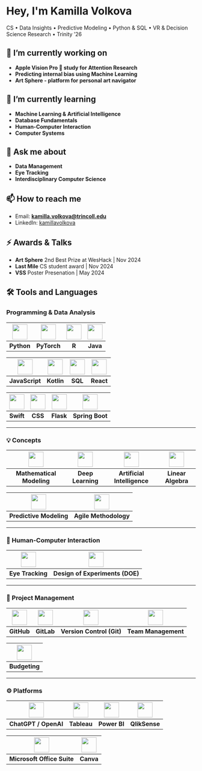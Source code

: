 # Hey, I'm Kamilla Volkova

CS • Data Insights • Predictive Modeling • Python & SQL • VR & Decision Science Research • Trinity ’26

## 🔭 I’m currently working on
- **Apple Vision Pro 🍏 study for Attention Research**
- **Predicting internal bias using Machine Learning**
- **Art Sphere - platform for personal art navigator**


## 🌱 I’m currently learning
- **Machine Learning & Artificial Intelligence**
- **Database Fundamentals**
- **Human-Computer Interaction**
- **Computer Systems**

## 💬 Ask me about
- **Data Management**
- **Eye Tracking**
- **Interdisciplinary Computer Science**

## 📫 How to reach me
- Email: **kamilla.volkova@trincoll.edu**
- LinkedIn: [kamillavolkova](https://www.linkedin.com/in/kamillavolkova/)

## ⚡ Awards & Talks
- **Art Sphere** 2nd Best Prize at WesHack | Nov 2024
- **Last Mile** CS student award | Nov 2024
- **VSS** Poster Presenation | May 2024 

## 🛠️ Tools and Languages

### Programming & Data Analysis

| <img src="https://cdn.jsdelivr.net/gh/devicons/devicon/icons/python/python-original.svg" height="40"/> | <img src="https://cdn.jsdelivr.net/gh/devicons/devicon/icons/pytorch/pytorch-original.svg" height="40"/> | <img src="https://cdn.jsdelivr.net/gh/devicons/devicon/icons/r/r-original.svg" height="40"/> | <img src="https://cdn.jsdelivr.net/gh/devicons/devicon/icons/java/java-original.svg" height="40"/> |
|:--:|:--:|:--:|:--:|
| **Python** | **PyTorch** | **R** | **Java** |

| <img src="https://cdn.jsdelivr.net/gh/devicons/devicon/icons/javascript/javascript-original.svg" height="40"/> | <img src="https://cdn.jsdelivr.net/gh/devicons/devicon/icons/kotlin/kotlin-original.svg" height="40"/> | <img src="https://cdn.jsdelivr.net/gh/devicons/devicon/icons/sqlite/sqlite-original.svg" height="40"/> | <img src="https://cdn.jsdelivr.net/gh/devicons/devicon/icons/react/react-original.svg" height="40"/> |
|:--:|:--:|:--:|:--:|
| **JavaScript** | **Kotlin** | **SQL** | **React** |

| <img src="https://cdn.jsdelivr.net/gh/devicons/devicon/icons/swift/swift-original.svg" height="40"/> | <img src="https://cdn.jsdelivr.net/gh/devicons/devicon/icons/css3/css3-original.svg" height="40"/> | <img src="https://cdn.jsdelivr.net/gh/devicons/devicon/icons/flask/flask-original.svg" height="40"/> | <img src="https://cdn.jsdelivr.net/gh/devicons/devicon/icons/spring/spring-original.svg" height="40"/> |
|:--:|:--:|:--:|:--:|
| **Swift** | **CSS** | **Flask** | **Spring Boot** |

---
### 💡 Concepts

| <img src="[https://cdn.jsdelivr.net/gh/tandpfun/skill-icons/icons/Matplotlib-Dark.svg](https://img.icons8.com/?size=100&id=jbs5Q5kpqd19&format=png&color=000000)" width="40" height="40"/> | <img src="https://cdn.jsdelivr.net/gh/devicons/devicon/icons/tensorflow/tensorflow-original.svg" width="40" height="40"/> | <img src="https://cdn.jsdelivr.net/gh/devicons/devicon/icons/ai/ai-original.svg" width="40" height="40"/> | <img src="https://cdn.jsdelivr.net/gh/devicons/devicon/icons/numpy/numpy-original.svg" width="40" height="40"/> |
|:--:|:--:|:--:|:--:|
| **Mathematical Modeling** | **Deep Learning** | **Artificial Intelligence** | **Linear Algebra** |

| <img src="https://cdn.jsdelivr.net/gh/devicons/devicon/icons/chartjs/chartjs-original.svg" width="40" height="40"/> | <img src="https://cdn.jsdelivr.net/gh/devicons/devicon/icons/jira/jira-original.svg" width="40" height="40"/> |
|:--:|:--:|
| **Predictive Modeling** | **Agile Methodology** |

---

### 🧠 Human-Computer Interaction

| <img src="https://cdn.jsdelivr.net/gh/tandpfun/skill-icons/icons/Figma-Dark.svg" width="40" height="40"/> | <img src="https://cdn.jsdelivr.net/gh/tandpfun/skill-icons/icons/FramerMotion-Dark.svg" width="40" height="40"/> |
|:--:|:--:|
| **Eye Tracking** | **Design of Experiments (DOE)** |

---

### 📂 Project Management

| <img src="https://cdn.jsdelivr.net/gh/devicons/devicon/icons/github/github-original.svg" width="40" height="40"/> | <img src="https://cdn.jsdelivr.net/gh/devicons/devicon/icons/gitlab/gitlab-original.svg" width="40" height="40"/> | <img src="https://cdn.jsdelivr.net/gh/devicons/devicon/icons/git/git-original.svg" width="40" height="40"/> | <img src="https://cdn.jsdelivr.net/gh/devicons/devicon/icons/trello/trello-plain.svg" width="40" height="40"/> |
|:--:|:--:|:--:|:--:|
| **GitHub** | **GitLab** | **Version Control (Git)** | **Team Management** |

| <img src="https://cdn.jsdelivr.net/gh/devicons/devicon/icons/confluence/confluence-original.svg" width="40" height="40"/> |
|:--:|
| **Budgeting** |

---

### ⚙️ Platforms

| <img src="https://cdn.jsdelivr.net/gh/tandpfun/skill-icons/icons/OpenAI-Dark.svg" width="40" height="40"/> | <img src="https://cdn.jsdelivr.net/gh/devicons/devicon/icons/tableau/tableau-original.svg" width="40" height="40"/> | <img src="https://cdn.jsdelivr.net/gh/devicons/devicon/icons/powerbi/powerbi-original.svg" width="40" height="40"/> | <img src="https://cdn.jsdelivr.net/gh/devicons/devicon/icons/linux/linux-original.svg" width="40" height="40"/> |
|:--:|:--:|:--:|:--:|
| **ChatGPT / OpenAI** | **Tableau** | **Power BI** | **QlikSense** |

| <img src="https://cdn.jsdelivr.net/gh/devicons/devicon/icons/microsoftoffice/microsoftoffice-original.svg" width="40" height="40"/> | <img src="https://cdn.jsdelivr.net/gh/tandpfun/skill-icons/icons/Canva-Dark.svg" width="40" height="40"/> |
|:--:|:--:|
| **Microsoft Office Suite** | **Canva** |
